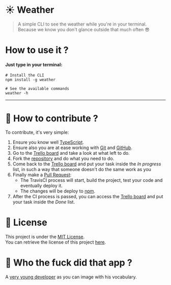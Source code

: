 # :sunny: Weather
> A simple CLI to see the weather while you're in your terminal.  
> Because we know you don't glance outside that much often :sunglasses:

# How to use it ?
#### Just type in your terminal: 
```shell
# Install the CLI
npm install -g weather

# See the available commands
weather -h
```
---
# :muscle: How to contribute ?
To contribute, it's very simple:
1. Ensure you know well [TypeScript](https://www.typescriptlang.org/).
1. Ensure also you are at ease working with [Git](https://git-scm.com/) and [GitHub](https://github.com).
1. Go to the [Trello board][trello] and take a look at what left to do.
1. Fork the [repository] and do what you need to do.
1. Come back to the [Trello board][trello] and put your task inside the *In progress* list, in such a way that someone doesn't do the same work as you
1. Finally make a [Pull Request](https://help.github.com/articles/about-pull-requests/):
   * The TravisCI process will start, build the project, test your code and eventually deploy it.
   * The changes will be deploy to [npm](https://npmjs.com).
1. After the CI process is passed, you can access the [Trello board][trello] and put your task inside the *Done* list.

# :snake: License
This project is under the [MIT License](https://en.wikipedia.org/wiki/MIT_License).  
You can retrieve the license of this project [here](LICENSE).

# :metal: Who the fuck did that app ? 
A [very young developer][profil] as you can image with his vocabulary.

[profil]: https://github.com/yanishoss
[repository]: https://github.com/yanishoss/weather
[trello]: https://trello.com/b/JleRVvFn/weather
